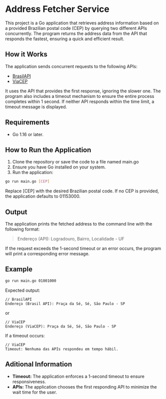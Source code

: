# Address Fetcher Service

This project is a Go application that retrieves address information based on a provided Brazilian postal code (CEP) by querying two different APIs concurrently. The program returns the address data from the API that responds the fastest, ensuring a quick and efficient result.

## How it Works

The application sends concurrent requests to the following APIs:

- [BrasilAPI](https://brasilapi.com.br/api/cep/v1/01153000)
- [ViaCEP](https://viacep.com.br/ws/01153000/json/)

It uses the API that provides the first response, ignoring the slower one. The program also includes a timeout mechanism to ensure the entire process completes within 1 second. If neither API responds within the time limit, a timeout message is displayed.

## Requirements

- Go 1.16 or later.

## How to Run the Application

1. Clone the repository or save the code to a file named main.go
2. Ensure you have Go installed on your system.
3. Run the application:

```sh
go run main.go [CEP]
```

Replace [CEP] with the desired Brazilian postal code. If no CEP is provided, the application defaults to 01153000.

## Output

The application prints the fetched address to the command line with the following format:

>Endereço (API): Logradouro, Bairro, Localidade - UF

If the request exceeds the 1-second timeout or an error occurs, the program will print a corresponding error message.

## Example

```sh
go run main.go 01001000
```

Expected output:

```less
// BrasilAPI
Endereço (Brasil API): Praça da Sé, Sé, São Paulo - SP
```

or

```less
// ViaCEP
Endereço (ViaCEP): Praça da Sé, Sé, São Paulo - SP
```

If a timeout occurs:

```less
// ViaCEP
Timeout: Nenhuma das APIs respondeu em tempo hábil.
```

## Aditional Information

- **Timeout:** The application enforces a 1-second timeout to ensure responsiveness.
- **APIs:** The application chooses the first responding API to minimize the wait time for the user.
